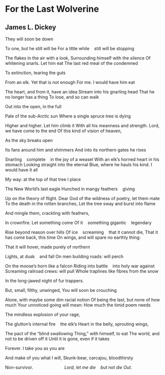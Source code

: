 # For the Last Wolverine
## James L. Dickey
They will soon be down

To one, but he still will be
For a little while    still will be stopping

The flakes in the air with a look,
Surrounding himself with the silence
Of whitening snarls. Let him eat
The last red meal of the condemned

To extinction, tearing the guts

From an elk. Yet that is not enough
For me. I would have him eat

The heart, and from it, have an idea
Stream into his gnarling head
That he no longer has a thing
To lose, and so can walk

Out into the open, in the full

Pale of the sub-Arctic sun
Where a single spruce tree is dying

Higher and higher. Let him climb it
With all his meanness and strength.
Lord, we have come to the end
Of this kind of vision of heaven,

As the sky breaks open

Its fans around him and shimmers
And into its northern gates he rises

Snarling    complete    in the joy of a weasel
With an elk’s horned heart in his stomach
Looking straight into the eternal
Blue, where he hauls his kind. I would have it all

My way: at the top of that tree I place

The New World’s last eagle
Hunched in mangy feathers    giving

Up on the theory of flight.
Dear God of the wildness of poetry, let them mate
To the death in the rotten branches,
Let the tree sway and burst into flame

And mingle them, crackling with feathers,

In crownfire. Let something come
Of it    something gigantic    legendary

Rise beyond reason over hills
Of ice    screaming    that it cannot die,
That it has come back, this time
On wings, and will spare no earthly thing:

That it will hover, made purely of northern

Lights, at dusk    and fall
On men building roads: will perch

On the moose’s horn like a falcon
Riding into battle    into holy war against
Screaming railroad crews: will pull
Whole traplines like fibres from the snow

In the long-jawed night of fur trappers.

But, small, filthy, unwinged,
You will soon be crouching

Alone, with maybe some dim racial notion
Of being the last, but none of how much
Your unnoticed going will mean:
How much the timid poem needs

The mindless explosion of your rage,

The glutton’s internal fire    the elk’s
Heart in the belly, sprouting wings,

The pact of the “blind swallowing
Thing,” with himself, to eat
The world, and not to be driven off it
Until it is gone, even if it takes

Forever. I take you as you are

And make of you what I will,
Skunk-bear, carcajou, bloodthirsty

Non-survivor.
                         _Lord, let me die    but not die_
 _Out._